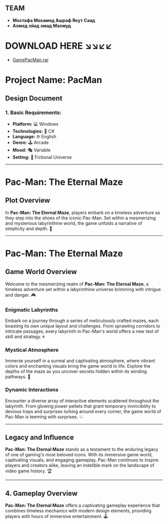 ## TEAM 
- **Мостафа Мохамед Ашраф Якут Саад**
- **Ахмед эйад эмад Махмуд**

# DOWNLOAD HERE ↘↘↙↙
- [GamePacMan.rar](https://www.mediafire.com/file/xb1xo8u9004nc93/GamePacMan.rar/file)
# Project Name: PacMan

## Design Document

### 1. Basic Requirements:

- **Platform:** 💻 Windows
- **Technologies:** 🔧 C#
- **Language:** 🌐 English
- **Genre:** 🕹️ Arcade
- **Mood:** 🎭 Variable
- **Setting:** 🌌 Fictional Universe

---

# Pac-Man: The Eternal Maze

## Plot Overview

In **Pac-Man: The Eternal Maze**, players embark on a timeless adventure as they step into the shoes of the iconic Pac-Man. Set within a mesmerizing and mysterious labyrinthine world, the game unfolds a narrative of simplicity and depth. 🌟

---

# Pac-Man: The Eternal Maze

## Game World Overview

Welcome to the mesmerizing realm of **Pac-Man: The Eternal Maze**, a timeless adventure set within a labyrinthine universe brimming with intrigue and danger. 🎮

### Enigmatic Labyrinths

Embark on a journey through a series of meticulously crafted mazes, each boasting its own unique layout and challenges. From sprawling corridors to intricate passages, every labyrinth in Pac-Man's world offers a new test of skill and strategy. 🌀

### Mystical Atmosphere

Immerse yourself in a surreal and captivating atmosphere, where vibrant colors and enchanting visuals bring the game world to life. Explore the depths of the maze as you uncover secrets hidden within its winding pathways. 📍

### Dynamic Interactions

Encounter a diverse array of interactive elements scattered throughout the labyrinth. From glowing power pellets that grant temporary invincibility to devious traps and surprises lurking around every corner, the game world of Pac-Man is teeming with surprises. 💥

---

## Legacy and Influence

**Pac-Man: The Eternal Maze** stands as a testament to the enduring legacy of one of gaming's most beloved icons. With its immersive game world, captivating visuals, and engaging gameplay, Pac-Man continues to inspire players and creators alike, leaving an indelible mark on the landscape of video game history. 🏆

---

## 4. Gameplay Overview

**Pac-Man: The Eternal Maze** offers a captivating gameplay experience that combines timeless mechanics with modern design elements, providing players with hours of immersive entertainment. 🕹️

